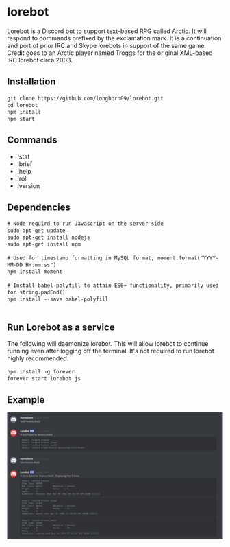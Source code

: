 # lorebot
Lorebot is a Discord bot to support text-based RPG called [Arctic](http://mud.arctic.org). 
It will respond to commands prefixed by the exclamation mark.
It is a continuation and port of prior IRC and Skype lorebots in support of the same game.
Credit goes to an Arctic player named Troggs for the original XML-based IRC lorebot circa 2003.  

## Installation
```
git clone https://github.com/longhorn09/lorebot.git
cd lorebot
npm install
npm start
```

## Commands
* !stat
* !brief
* !help
* !roll
* !version

## Dependencies
```
# Node requird to run Javascript on the server-side
sudo apt-get update
sudo apt-get install nodejs
sudo apt-get install npm

# Used for timestamp formatting in MySQL format, moment.format("YYYY-MM-DD HH:mm:ss")
npm install moment

# Install babel-polyfill to attain ES6+ functionality, primarily used for string.padEnd()
npm install --save babel-polyfill


```

## Run Lorebot as a service

The following will daemonize lorebot. 
This will allow lorebot to continue running even after logging off the terminal. 
It's not required to run lorebot highly recommended.

```
npm install -g forever
forever start lorebot.js
```
## Example
![Discord Lorebot](/lorebot.PNG?raw=true "Example of brief and stat")

